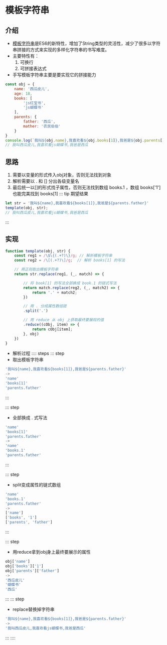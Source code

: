 # 模板字符串

## 介绍
* [模板字符串](../base/string.html#模板字符串)是ES6的新特性，增加了String类型的灵活性，减少了很多以字符串拼接的方式来实现的多样化字符串的书写难度。
* 主要特性有：
    1. 可换行
    2. 可拼接表达式
* 手写模板字符串主要是要实现它的拼接能力
```js
const obj = {
    name: '西瓜皮儿',
    age: 18,
    books: [
        'js红宝书',
        'js蝴蝶书'
    ],
    parents: {
        father: '西瓜',
        mather: '农民伯伯'
    }
}
console.log(`我叫${obj.name},我喜欢看${obj.books[1]},我爸是${obj.parents['father']}`);
// 我叫西瓜皮儿,我喜欢看js蝴蝶书,我爸是西瓜
```
## 思路
1. 需要以变量的形式传入obj对象，否则无法找到对象
2. 解析需要以 . 和 [] 分出各级变量名
3. 最后统一以[]的形式找子属性，否则无法找到数组 books.1 ，数组 books['1'] 也能完美找到 books[1]
::: tip 期望结果
```js
let str = '我叫${name},我喜欢看${books[1]},我爸是${parents.father}'
template(obj, str);
// 我叫西瓜皮儿,我喜欢看js蝴蝶书,我爸是西瓜
```
:::
## 实现
```js
function template(obj, str) {
    const reg1 = /\$\{(.+?)\}/g; // 解析模板字符串
    const reg2 = /\[(.+?)\]/g;  // 解析 books[1] 的写法

    // 用正则取出模板字符串
    return str.replace(reg1, (_, match) => {

        // 将 book[1] 的写法全部换成 book.1 的链式写法
        return match.replace(reg2, (_, match2) => {
            return '.' + match2;
        })

        // 用 . 分成属性数组链
        .split('.')

        // 用 reduce 从 obj 上获取最终要展现的值
        .reduce((cObj, item) => {
            return cObj[item];
        }, obj)
    })
}
```
* 解析过程
:::: steps
::: step 
* 取出模板字符串
```js
'我叫${name},我喜欢看${books[1]},我爸是${parents.father}'
->
'name'
'books[1]'
'parents.father'
```
:::

::: step
* 全部换成 . 式写法
```js
'name'
'books[1]'
'parents.father'
-> 
'name'
'books.1'
'parents.father'
```
:::

::: step
* split变成属性的链式数组
```js
'name'
'books.1'
'parents.father'
->
['name']
['books', '1']
['parents', 'father']
```
:::

::: step
* 用reduce拿到obj身上最终要展示的属性
```js
obj['name']
obj['books']['1']
obj['parents']['father']
->
'西瓜皮儿'
'蝴蝶书'
'西瓜'
```
:::
::: step
* replace替换掉字符串
```js
'我叫${name},我喜欢看${books[1]},我爸是${parents.father}'
->
'我叫西瓜皮儿,我喜欢看js蝴蝶书,我爸是西瓜'
```
:::
::::